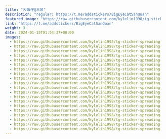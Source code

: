 ```yaml
---
title: "大眼仔@三泉"
description: "regular: https://t.me/addstickers/BigEyeCatSanQuan"
featured_image: "https://raw.githubusercontent.com/kylelin1998/tg-sticker-spreading-worldwide-images/main/img/caa91afa-c72a-48ce-bc27-b0a3e5c879b0.jpg"
link: "https://t.me/addstickers/BigEyeCatSanQuan"
weight: 3
date: 2024-01-15T01:54:37+08:00
images:
  - https://raw.githubusercontent.com/kylelin1998/tg-sticker-spreading-worldwide-images/main/img/caa91afa-c72a-48ce-bc27-b0a3e5c879b0.jpg
  - https://raw.githubusercontent.com/kylelin1998/tg-sticker-spreading-worldwide-images/main/img/4c96d818-13d8-40f0-9ba1-31197a8cdd7d.jpg
  - https://raw.githubusercontent.com/kylelin1998/tg-sticker-spreading-worldwide-images/main/img/1f59d052-730d-4371-9767-46acede4f44e.jpg
  - https://raw.githubusercontent.com/kylelin1998/tg-sticker-spreading-worldwide-images/main/img/a91a3369-1c42-4cc2-9c21-247432f48bda.jpg
  - https://raw.githubusercontent.com/kylelin1998/tg-sticker-spreading-worldwide-images/main/img/22064dfc-1430-400e-8804-fb6b426afdf4.jpg
  - https://raw.githubusercontent.com/kylelin1998/tg-sticker-spreading-worldwide-images/main/img/120501f0-c644-4ca9-b1c4-64c93629bfbc.jpg
  - https://raw.githubusercontent.com/kylelin1998/tg-sticker-spreading-worldwide-images/main/img/140b2553-ddf1-4f56-aa08-be74abee5fa3.jpg
  - https://raw.githubusercontent.com/kylelin1998/tg-sticker-spreading-worldwide-images/main/img/97026446-d8ba-4963-9593-1495bd3afa23.jpg
  - https://raw.githubusercontent.com/kylelin1998/tg-sticker-spreading-worldwide-images/main/img/e9300f46-4438-4535-b96b-a75e67e5f0c7.jpg
  - https://raw.githubusercontent.com/kylelin1998/tg-sticker-spreading-worldwide-images/main/img/40710af4-723e-4b05-94b7-2826286c8e41.jpg
  - https://raw.githubusercontent.com/kylelin1998/tg-sticker-spreading-worldwide-images/main/img/8d9eae1b-81b0-411a-8829-0d02a7f2dc26.jpg
  - https://raw.githubusercontent.com/kylelin1998/tg-sticker-spreading-worldwide-images/main/img/bdb885c4-4378-463f-ae10-575ba329ab88.jpg
  - https://raw.githubusercontent.com/kylelin1998/tg-sticker-spreading-worldwide-images/main/img/1e34fad0-41ad-4195-9c5f-7e6c2ddb71de.jpg
  - https://raw.githubusercontent.com/kylelin1998/tg-sticker-spreading-worldwide-images/main/img/76c32f69-27dd-451d-ae8a-72c1cdbb5e71.jpg
  - https://raw.githubusercontent.com/kylelin1998/tg-sticker-spreading-worldwide-images/main/img/6a17ca1e-0468-4522-8fa1-9db3b5f25c60.jpg
  - https://raw.githubusercontent.com/kylelin1998/tg-sticker-spreading-worldwide-images/main/img/c38fe163-7297-4dc3-b69a-90dec8d379c0.jpg
  - https://raw.githubusercontent.com/kylelin1998/tg-sticker-spreading-worldwide-images/main/img/f7c98b60-b4f9-48e4-9f19-b1e931db6a5f.jpg
  - https://raw.githubusercontent.com/kylelin1998/tg-sticker-spreading-worldwide-images/main/img/8c88cb4c-e62e-4fb6-bc6a-2ee47262068f.jpg
  - https://raw.githubusercontent.com/kylelin1998/tg-sticker-spreading-worldwide-images/main/img/17f21ca3-a321-44f1-8b76-4a4ce86709ca.jpg
  - https://raw.githubusercontent.com/kylelin1998/tg-sticker-spreading-worldwide-images/main/img/0328e5d4-f342-4692-a92d-c8d82b80a4f9.jpg
---
```

